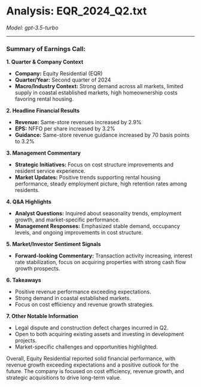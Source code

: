 # Analysis: EQR_2024_Q2.txt

*Model: gpt-3.5-turbo*

---

### Summary of Earnings Call:

**1. Quarter & Company Context**
- **Company:** Equity Residential (EQR)
- **Quarter/Year:** Second quarter of 2024
- **Macro/Industry Context:** Strong demand across all markets, limited supply in coastal established markets, high homeownership costs favoring rental housing.

**2. Headline Financial Results**
- **Revenue:** Same-store revenues increased by 2.9%
- **EPS:** NFFO per share increased by 3.2%
- **Guidance:** Same-store revenue guidance increased by 70 basis points to 3.2%

**3. Management Commentary**
- **Strategic Initiatives:** Focus on cost structure improvements and resident service experience.
- **Market Updates:** Positive trends supporting rental housing performance, steady employment picture, high retention rates among residents.

**4. Q&A Highlights**
- **Analyst Questions:** Inquired about seasonality trends, employment growth, and market-specific performance.
- **Management Responses:** Emphasized stable demand, occupancy levels, and ongoing improvements in cost structure.

**5. Market/Investor Sentiment Signals**
- **Forward-looking Commentary:** Transaction activity increasing, interest rate stabilization, focus on acquiring properties with strong cash flow growth prospects.

**6. Takeaways**
- Positive revenue performance exceeding expectations.
- Strong demand in coastal established markets.
- Focus on cost efficiency and revenue growth strategies.

**7. Other Notable Information**
- Legal dispute and construction defect charges incurred in Q2.
- Open to both acquiring existing assets and investing in development projects.
- Market-specific challenges and opportunities highlighted.

Overall, Equity Residential reported solid financial performance, with revenue growth exceeding expectations and a positive outlook for the future. The company is focused on cost efficiency, revenue growth, and strategic acquisitions to drive long-term value.